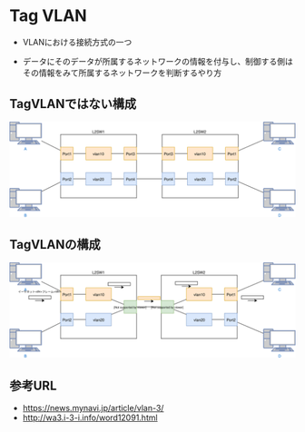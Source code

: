 # Tag VLAN

* VLANにおける接続方式の一つ

* データにそのデータが所属するネットワークの情報を付与し、制御する側はその情報をみて所属するネットワークを判断するやり方

## TagVLANではない構成

![Not TagVLAN](./img/TagVLAN1.svg)

## TagVLANの構成

![Not TagVLAN](./img/TagVLAN2.svg)

## 参考URL

* <https://news.mynavi.jp/article/vlan-3/>
* <http://wa3.i-3-i.info/word12091.html>